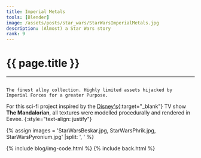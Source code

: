 ```yaml
---
title: Imperial Metals
tools: [Blender]
image: /assets/posts/star_wars/StarWarsImperialMetals.jpg
description: (Almost) a Star Wars story
rank: 9
---
```


# **{{ page.title }}**
<hr align='left' style='height:{{site.height}}; width:{{site.width}}'>

<code>
The finest alloy collection. Highly limited assets hijacked by Imperial Forces for a greater Purpose.
</code>

For this sci-fi project inspired by the [Disney's](https://www.disneyplus.com){:target="_blank"} TV show **The Mandalorian**, all textures were modelled procedurally and rendered in Eevee.
{:style="text-align: justify"}

{% assign images = 'StarWarsBeskar.jpg, StarWarsPhrik.jpg, StarWarsPyronium.jpg' |split: ', ' %}

{% include blog/img-code.html %}
{% include back.html %}
